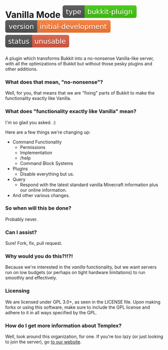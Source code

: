 # Vanilla Mode ![](info-svg/type.svg?raw=true) ![](info-svg/version.svg?raw=true) ![](info-svg/status.svg?raw=true) 

A plugin which transforms Bukkit into a no-nonsense Vanilla-like server, with all the optimizations of Bukkit but without those pesky plugins and other additions.

### What does that mean, "no-nonsense"?

Well, for you, that means that we are "fixing" parts of Bukkit to make the functionality exactly like Vanilla.

### What does "functionality exactly like Vanilla" mean?

I'm so glad you asked. :)

Here are a few things we're changing up:

 - Command Functionality
   - Permissions
   - Implementation
   - /help
   - Command Block Systems
 - Plugins
   - Disable everything but us.
 - Query
   - Respond with the latest standard vanilla Minecraft information plus our online information.
 - And other various changes.
 
### So when will this be done?

Probably never.

### Can I assist?

Sure! Fork, fix, pull request.

### Why would you do this?!!?!

Because we're interested in the _vanilla_ functionality, but we want servers run on low budgets (or perhaps on tight hardware limitations) to run smoothly and effectively.

### Licensing

We are licensed under GPL 3.0+, as seen in the LICENSE file. Upon making forks or using this software, make sure to include the GPL license and adhere to it in all ways specified by the GPL.

### How do I get more information about Templex?

Well, look around this organization, for one. If you're too lazy (or just looking to join the server), go [to our website](http://templex.ddns.net/).